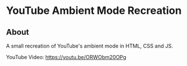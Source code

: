 # YouTube Ambient Mode Recreation

## About

A small recreation of YouTube's ambient mode in HTML, CSS and JS.

YouTube Video: https://youtu.be/ORWObm20OPg